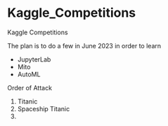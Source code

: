 # Kaggle_Competitions
Kaggle Competitions

The plan is to do a few in June 2023 in order to learn
- JupyterLab
- Mito
- AutoML

Order of Attack
1. Titanic
2. Spaceship Titanic
3. 
